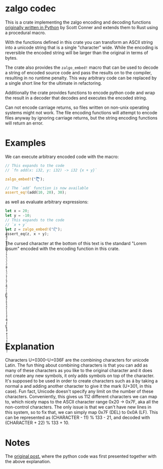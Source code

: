 # zalgo codec

This is a crate implementing the zalgo encoding and decoding functions [originally written in Python](https://github.com/DaCoolOne/DumbIdeas/tree/main/reddit_ph_compressor) by Scott Conner and extends them to Rust using a procedural macro.

With the functions defined in this crate you can transform an ASCII string into a unicode string that is a single "character" wide. While the encoding is reversible the encoded string will be larger than the original in terms of bytes.

The crate also provides the `zalgo_embed!` macro that can be used to decode a string of encoded source code and pass the results on to the compiler, resulting in no runtime penalty. This way arbitrary code can be replaced by a single short line for the ultimate in refactoring.

Additionally the crate provides functions to encode python code and wrap the result in a decoder that decodes and executes the encoded string.

Can not encode carriage returns, so files written on non-unix operating systems might not work. The file encoding functions will attempt to encode files anyway by ignoring carriage returns, but the string encoding functions will return an error.

# Examples

We can execute arbitrary encoded code with the macro:

```rust
// This expands to the code
// `fn add(x: i32, y: i32) -> i32 {x + y}`

zalgo_embed!("E͎͉͙͉̞͉͙͆̀́̈́̈́̈̀̓̒̌̀̀̓̒̉̀̍̀̓̒̀͛̀̋̀͘̚̚͘͝");

// The `add` function is now available
assert_eq!(add(10, 20), 30);
```

as well as evaluate arbitrary expressions:

```rust
let x = 20;
let y = -10;
// This expands to the code 
// `x + y`
let z = zalgo_embed!("È͙̋̀͘");
assert_eq(z, x + y);
```

The cursed character at the bottom of this text is the standard "Lorem ipsum" encoded with the encoding function in this crate.

\
\
\
\
\
\
\
E̬͏͍͉͓͕͍͒̀͐̀̈́ͅ͏͌͏͓͉͔͍͔͒̀̀́̌̀̓ͅ͏͎͓͔͔͕͉͉͓͉͎͇͉͔͓̓͒̀́̈́͐̓̀͌̌̀̈́̀̈́ͅͅͅͅ͏͉͕͓͍̀ͅ͏͔͍̈́̀͐ͅ͏͉͎͉͉͕͎͔͕͔͒̀̓̈́̈́̀̀͌́͂͏͔͒̀̀̈́ͅͅ͏͌͏͍͇͎͉͒̀́́̀́͌ͅ
\
\
\
\
\
\
\

# Explanation
Characters U+0300–U+036F are the combining characters for unicode Latin. The fun thing about combining characters is that you can add as many of these characters as you like to the original character and it does not create any new symbols, it only adds symbols on top of the character. It's supposed to be used in order to create characters such as á by taking a normal a and adding another character to give it the mark (U+301, in this case). Fun fact, Unicode doesn't specify any limit on the number of these characters. Conveniently, this gives us 112 different characters we can map to, which nicely maps to the ASCII character range 0x20 -> 0x7F, aka all the non-control characters. The only issue is that we can't have new lines in this system, so to fix that, we can simply map 0x7F (DEL) to 0x0A (LF). This can be represented as (CHARACTER - 11) % 133 - 21, and decoded with (CHARACTER + 22) % 133 + 10.  


# Notes
The [original post.](https://www.reddit.com/r/ProgrammerHumor/comments/yqof9f/the_most_upvoted_comment_picks_the_next_line_of/ivrd9ur/?context=3) where the python code was first presented together with the above explanation.